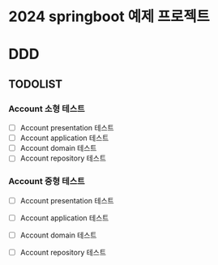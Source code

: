 # 2024 springboot 예제 프로젝트

# DDD

## TODOLIST

### Account 소형 테스트
- [ ] Account presentation 테스트
- [ ] Account application 테스트
- [ ] Account domain 테스트
- [ ] Account repository 테스트

### Account 중형 테스트
- [ ] Account presentation 테스트
- [ ] Account application 테스트
- [ ] Account domain 테스트
- [ ] Account repository 테스트

